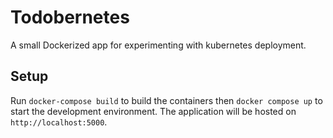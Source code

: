 # Todobernetes

A small Dockerized app for experimenting with kubernetes deployment. 

## Setup

Run `docker-compose build` to build the containers then `docker compose up` to start the development environment.  The application will be hosted on `http://localhost:5000`.
